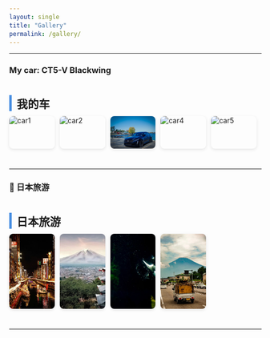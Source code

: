 ```yaml
---
layout: single
title: "Gallery"
permalink: /gallery/
---
```


<style>
.gallery-section {
  margin: 40px 0;
}

.gallery-title {
  font-size: 22px;
  margin: 20px 0 10px;
  font-weight: bold;
  border-left: 5px solid #4a90e2;
  padding-left: 10px;
}

.gallery {
  display: flex;
  flex-wrap: wrap;
  gap: 10px;
}

.gallery img {
  width: calc(20% - 10px); /* 每行最多5张图 */
  height: auto;
  border-radius: 8px;
  object-fit: cover;
  box-shadow: 0 2px 6px rgba(0,0,0,0.1);
  transition: transform 0.2s ease, box-shadow 0.2s ease;
}

.gallery img:hover {
  transform: scale(1.05);
  box-shadow: 0 4px 12px rgba(0,0,0,0.3);
}

@media screen and (max-width: 768px) {
  .gallery img {
    width: calc(50% - 10px);
  }
}
</style>

---


### <a name="car"></a> My car: CT5-V Blackwing

<div class="gallery-section">
  <div class="gallery-title">我的车</div>
  <div class="gallery">
    <img src="/assets/images/car1.jpg" alt="car1">
    <img src="/assets/images/car2.jpg" alt="car2">
    <img src="/assets/images/car3.jpg" alt="car3">
    <img src="/assets/images/car4.jpg" alt="car4">
    <img src="/assets/images/car5.jpg" alt="car5">
  </div>
</div>

---

### <a name="japan"></a>🌸 日本旅游

<div class="gallery-section">
  <div class="gallery-title">日本旅游</div>
  <div class="gallery">
    <img src="/assets/images/japan1.jpg" alt="japan1">
    <img src="/assets/images/japan2.jpg" alt="japan2">
    <img src="/assets/images/japan3.jpg" alt="japan3">
    <img src="/assets/images/japan4.jpg" alt="japan4">
  </div>
</div>

---


